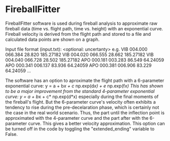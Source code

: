 FireballFitter
=========

FireballFitter software is used during fireball analysis to approximate raw fireball data (time vs. flight path, time vs. height) with an exponential curve.
Fireball velocity is derived from the flight path and stored to a file and calculated data points are shown on a graph.

Input file format (input.txt):
<station> <time> <flight path> <height> <optional: uncertanty>
e.g.
VIB 004.000 066.384 28.820  185.27182
VIB 004.020 066.555 28.662  185.27182
VIB 004.040 066.728 28.502  185.27182
APO 000.181 003.283 86.549   64.24059
APO 000.341 006.137 83.936   64.24059
APO 000.381 006.906 83.229   64.24059
...


The software has an option to aproximate the flight path with a 6-parameter exponential curve: 
y = a + b*x + c* np.exp(d*x) + e* np.exp(f*x)
This has shown to be a major improvement from the standard 4-parameter exponential curve:
y = a + b*x + c* np.exp(d*x)
especially during the final moments of the fireball's flight. But the 6-parameter curve's velocity often exhibits a tendency to rise during the pre-decelaration phase, which is certainly not the case in the real world scenario. Thus, the part until the inflection point is approximated with the 4-parameter curve and the part after with the 6-parameter curve. This gives a better velocity approximation.
This option can be turned off in the code by toggling the "extended_ending" variable to False.